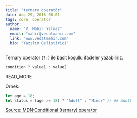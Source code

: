 ```yaml
---
title: "ternary operatör"
date: Aug 29, 2016 00:01
tags: core, operator
author:
  name: "V. Mahir Yılmaz"
  email: "mahir@vedatmahir.com"
  link: "www.vedatmahir.com"
  bio: "Yazılım Geliştirici"
---
```

Ternary operator (`?:`) ile basit koşullu ifadeler yazabiliriz.

```js
condition ? value1 : value2
```
READ_MORE

Örnek:

```js
let age = 18;
let status = (age >= 18) ? "Adult" : "Minor" // ## Adult
```

[Source: MDN:Conditional (ternary) operator](https://developer.mozilla.org/tr/docs/Web/JavaScript/Guide/Expressions_and_Operators#Conditional_(ternary)_operator)
